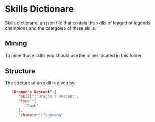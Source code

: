 # Skills Dictionare

Skills dictionare, an json file that contais the skills of leagud of legends champions and the categoies of these skills.

## Mining

To mine those skills you should use the miner located in this folder.

## Structure
The strcture of an skill is given by:

```json
   "Dragon's Descent":{  
      "skill":"Dragon's Descent",
      "type":[  
         "Dash"
      ],
      "champion":"Shyvana"
```